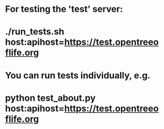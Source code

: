 
# For testing the 'test' server:
#  ./run_tests.sh host:apihost=https://test.opentreeoflife.org

# You can run tests individually, e.g.
#  python test_about.py host:apihost=https://test.opentreeoflife.org

